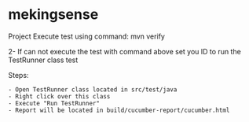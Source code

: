# mekingsense

Project 
Execute test using command: mvn verify

2- If can not execute the test with command above set you ID to run the TestRunner class test 

Steps: 

    - Open TestRunner class located in src/test/java
    - Right click over this class 
    - Execute "Run TestRunner"
    - Report will be located in build/cucumber-report/cucumber.html